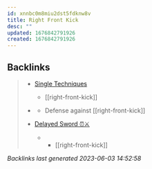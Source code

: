```yaml
---
id: xnnbc0m8miu2dst5fdknw8v
title: Right Front Kick
desc: ""
updated: 1676842791926
created: 1676842791926
---
```


## Backlinks

> - [Single Techniques](..\single-techniques.md)
>   - [[right-front-kick]]
>    
> - [](..\techniques\deflecting-hammer.md)
>   - Defense against [[right-front-kick]]
>    
> - [Delayed Sword ⏰⚔️](..\techniques\delayed-sword.md)
>   - - [[right-front-kick]]

_Backlinks last generated 2023-06-03 14:52:58_
